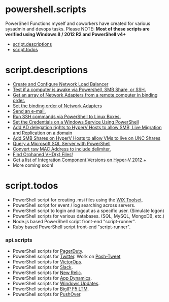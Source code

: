 powershell.scripts
==========

PowerShell Functions myself and coworkers have created for various sysadmin and devops tasks.
Please NOTE: **Most of these scripts are verified using Windows 8 / 2012 R2 and PowerShell v4+**

* [script.descriptions](https://github.com/alexinslc/powershell#scriptdescriptions)
* [script.todos](https://github.com/alexinslc/powershell#scripttodos)

script.descriptions
======

* [Create and Configure Network Load Balancer](https://github.com/alexinslc/powershell/blob/master/ConfigureNLB.ps1)
* [Test if a computer is awake via Powershell, SMB Share, or SSH.](https://github.com/alexinslc/powershell/blob/master/Test-IsAwake.ps1)
* [Get an array of Network Adapters from a remote computer in binding order.](https://github.com/alexinslc/powershell/blob/master/Get-NICBindings.ps1)
* [Set the binding order of Network Adapters]()
* [Send an e-mail.](https://github.com/alexinslc/powershell/blob/master/Send-Email.ps1)
* [Run SSH commands via PowerShell to Linux Boxes.](https://github.com/alexinslc/powershell/blob/master/Invoke-SSHCommand.ps1)
* [Set the Credentials on a Windows Service Using PowerShell](https://github.com/alexinslc/powershell/blob/master/Set-ServiceCreds.ps1)
* [Add AD delegation rights to HyperV Hosts to allow SMB, Live Migration and Replication on a domain](https://github.com/alexinslc/powershell/blob/master/Set-ConstrainedDelegation.ps1)
* [Add SMB Shares on HyperV Hosts to allow VMs to live on UNC Shares](https://github.com/alexinslc/powershell/blob/master/Set-SMBShares.ps1)
* [Query a Microsoft SQL Server with PowerShell](https://github.com/alexinslc/powershell/blob/master/Get-SQL.ps1)
* [Convert raw MAC Address to include delimiter.](https://github.com/alexinslc/powershell/blob/master/ConvertTo-MacAddress.ps1)
* [Find Orphaned VHD(x) Files!](https://github.com/alexinslc/powershell/blob/master/Get-OrphanedVHDs.ps1)
* [Get a list of Integration Component Versions on Hyper-V 2012 +](https://github.com/alexinslc/powershell/blob/master/Get-ICVersions.ps1)
* More coming soon!

script.todos
======


* PowerShell script for creating .msi files using the [WiX Toolset](http://wixtoolset.org/).
* PowerShell script for event / log searching across servers.
* PowerShell script to login and logout as a specific user. (Simulate logon)
* PowerShell scripts for various databases. (SQL, MySQL, MongoDB, etc.)
* Node.js based PowerShell script front-end "script-runner".
* Ruby based PowerShell script front-end "script-runner".

### api.scripts
* PowerShell scripts for [PagerDuty](http://pagerduty.com).
* PowerShell scripts for [Twitter](http://twitter.com). Work on [Posh-Tweet](https://github.com/alexinslc/poshtweet)
* PowerShell scripts for [VictorOps](http://victorops.com).
* PowerShell scripts for [Slack](http://slack.com).
* PowerShell scripts for [New Relic](http://newrelic.com).
* PowerShell scripts for [App Dynamics](http://appdynamics.com).
* PowerShell scripts for [Windows Updates](http://www.update.microsoft.com/).
* PowerShell scripts for [BigIP F5 LTM](https://f5.com/products/big-ip).
* PowerShell scripts for [PushOver](https://pushover.net/).
